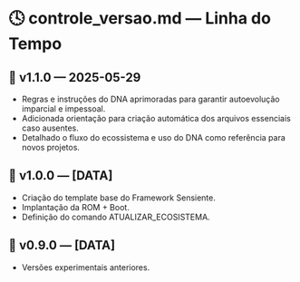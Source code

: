 # 🕓 controle_versao.md — Linha do Tempo

## 🔖 v1.1.0 — 2025-05-29
- Regras e instruções do DNA aprimoradas para garantir autoevolução imparcial e impessoal.
- Adicionada orientação para criação automática dos arquivos essenciais caso ausentes.
- Detalhado o fluxo do ecossistema e uso do DNA como referência para novos projetos.

## 🔖 v1.0.0 — [DATA]
- Criação do template base do Framework Sensiente.
- Implantação da ROM + Boot.
- Definição do comando ATUALIZAR_ECOSISTEMA.

## 🔖 v0.9.0 — [DATA]
- Versões experimentais anteriores.
